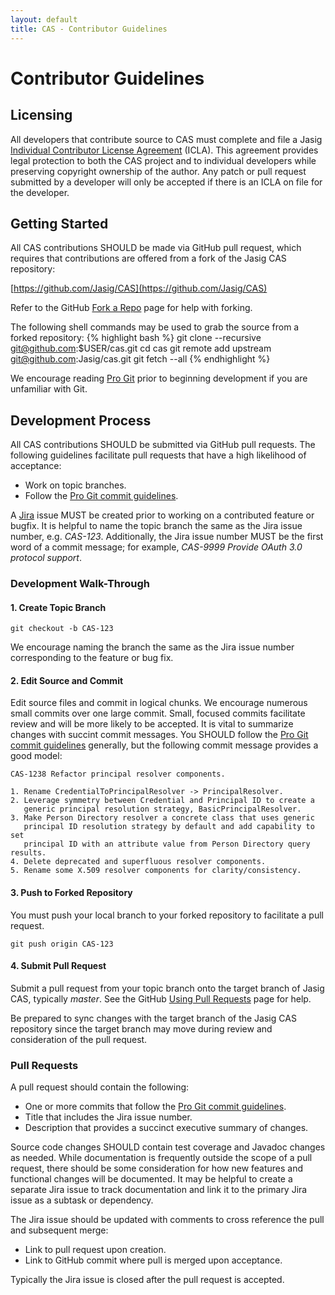 ```yaml
---
layout: default
title: CAS - Contributor Guidelines
---
```

<a name="ContributorGuidelines">  </a>
# Contributor Guidelines

<a name="Licensing">  </a>
## Licensing
All developers that contribute source to CAS must complete and file a Jasig
[Individual Contributor License Agreement](https://wiki.jasig.org/x/u4WcAQ) (ICLA). This agreement provides legal
protection to both the CAS project and to individual developers while preserving copyright ownership of the author.
Any patch or pull request submitted by a developer will only be accepted if there is an ICLA on file for the
developer.

<a name="GettingStarted">  </a>
## Getting Started
All CAS contributions SHOULD be made via GitHub pull request, which requires that contributions are offered from
a fork of the Jasig CAS repository:

[https://github.com/Jasig/CAS](https://github.com/Jasig/CAS)

Refer to the GitHub [Fork a Repo](http://help.github.com/fork-a-repo/) page for help with forking.

The following shell commands may be used to grab the source from a forked repository:
{% highlight bash %}
git clone --recursive git@github.com:$USER/cas.git
cd cas
git remote add upstream git@github.com:Jasig/cas.git
git fetch --all
{% endhighlight %}

We encourage reading [Pro Git](http://git-scm.com/book/) prior to beginning development if you are unfamiliar with Git.

<a name="DevelopmentProcess">  </a>
## Development Process
All CAS contributions SHOULD be submitted via GitHub pull requests. The following guidelines facilitate pull requests
that have a high likelihood of acceptance:

* Work on topic branches.
* Follow the [Pro Git commit guidelines](http://git-scm.com/book/ch5-2.html#Commit-Guidelines).

A [Jira](https://issues.jasig.org/browse/CAS) issue MUST be created prior to working on a contributed feature or bugfix.
It is helpful to name the topic branch the same as the Jira issue number, e.g. _CAS-123_. Additionally, the Jira issue
number MUST be the first word of a commit message; for example, _CAS-9999 Provide OAuth 3.0 protocol support_.

<a name="DevelopmentWalk-Through">  </a>
### Development Walk-Through
<a name="1.CreateTopicBranch">  </a>
#### 1. Create Topic Branch

    git checkout -b CAS-123

We encourage naming the branch the same as the Jira issue number corresponding to the feature or bug fix.

<a name="2.EditSourceandCommit">  </a>
#### 2. Edit Source and Commit
Edit source files and commit in logical chunks. We encourage numerous small commits over one large commit. Small,
focused commits facilitate review and will be more likely to be accepted. It is vital to summarize changes with
succint commit messages. You SHOULD follow the
[Pro Git commit guidelines](http://git-scm.com/book/ch5-2.html#Commit-Guidelines) generally, but the following
commit message provides a good model:

	CAS-1238 Refactor principal resolver components.

	1. Rename CredentialToPrincipalResolver -> PrincipalResolver.
	2. Leverage symmetry between Credential and Principal ID to create a
	   generic principal resolution strategy, BasicPrincipalResolver.
	3. Make Person Directory resolver a concrete class that uses generic
	   principal ID resolution strategy by default and add capability to set
	   principal ID with an attribute value from Person Directory query results.
	4. Delete deprecated and superfluous resolver components.
	5. Rename some X.509 resolver components for clarity/consistency.

<a name="3.PushtoForkedRepository">  </a>
#### 3. Push to Forked Repository
You must push your local branch to your forked repository to facilitate a pull request.

    git push origin CAS-123

<a name="4.SubmitPullRequest">  </a>
#### 4. Submit Pull Request
Submit a pull request from your topic branch onto the target branch of Jasig CAS, typically _master_. See the GitHub
[Using Pull Requests](https://help.github.com/articles/using-pull-requests) page for help.

Be prepared to sync changes with the target branch of the Jasig CAS repository since the target branch may move during
review and consideration of the pull request.

<a name="PullRequests">  </a>
### Pull Requests
A pull request should contain the following:

* One or more commits that follow the [Pro Git commit guidelines](http://git-scm.com/book/ch5-2.html#Commit-Guidelines).
* Title that includes the Jira issue number.
* Description that provides a succinct executive summary of changes.

Source code changes SHOULD contain test coverage and Javadoc changes as needed.
While documentation is frequently outside the scope of a pull request, there should be some consideration for how
new features and functional changes will be documented. It may be helpful to create a separate Jira issue to track
documentation and link it to the primary Jira issue as a subtask or dependency.

The Jira issue should be updated with comments to cross reference the pull and subsequent merge:

* Link to pull request upon creation.
* Link to GitHub commit where pull is merged upon acceptance.

Typically the Jira issue is closed after the pull request is accepted.
